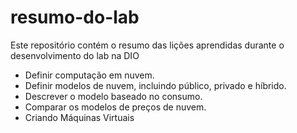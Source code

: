 # resumo-do-lab
Este repositório contém o resumo das lições aprendidas durante o desenvolvimento do lab na DIO
- Definir computação em nuvem.
- Definir modelos de nuvem, incluindo público, privado e híbrido.
- Descrever o modelo baseado no consumo.
- Comparar os modelos de preços de nuvem.
- Criando Máquinas Virtuais

